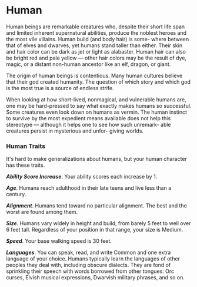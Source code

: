# Human
Human beings are remarkable creatures who, despite their short life span and limited inherent supernatural abilities, produce the noblest heroes and the most vile villains. Human build (and body hair) is some- where between that of elves and dwarves, yet humans stand taller than either. Their skin and hair color can be dark as jet or light as alabaster. Human hair can also be bright red and pale yellow — other hair colors may be the result of dye, magic, or a distant non-human ancestor like an elf, dragon, or giant. 

The origin of human beings is contentious. Many human cultures believe that their god created humanity. The question of which story and which god is the most true is a source of endless strife. 

When looking at how short-lived, nonmagical, and vulnerable humans are, one may be hard-pressed to say what exactly makes humans so successful. Some creatures even look down on humans as vermin. The human instinct to survive by the most expedient means available does not help this stereotype — although it helps one to see how such unremark- able creatures persist in mysterious and unfor- giving worlds.
### Human Traits

It's hard to make generalizations about humans, but your human character has these traits.

***Ability Score Increase***. Your ability scores each increase by 1.

***Age***. Humans reach adulthood in their late teens and live less than a century.

***Alignment***. Humans tend toward no particular alignment. The best and the worst are found among them.

***Size***. Humans vary widely in height and build, from barely 5 feet to well over 6 feet tall. Regardless of your position in that range, your size is Medium.

***Speed***. Your base walking speed is 30 feet.

***Languages***. You can speak, read, and write Common and one extra language of your choice. Humans typically learn the languages of other peoples they deal with, including obscure dialects. They are fond of sprinkling their speech with words borrowed from other tongues: Orc curses, Elvish musical expressions, Dwarvish military phrases, and so on.